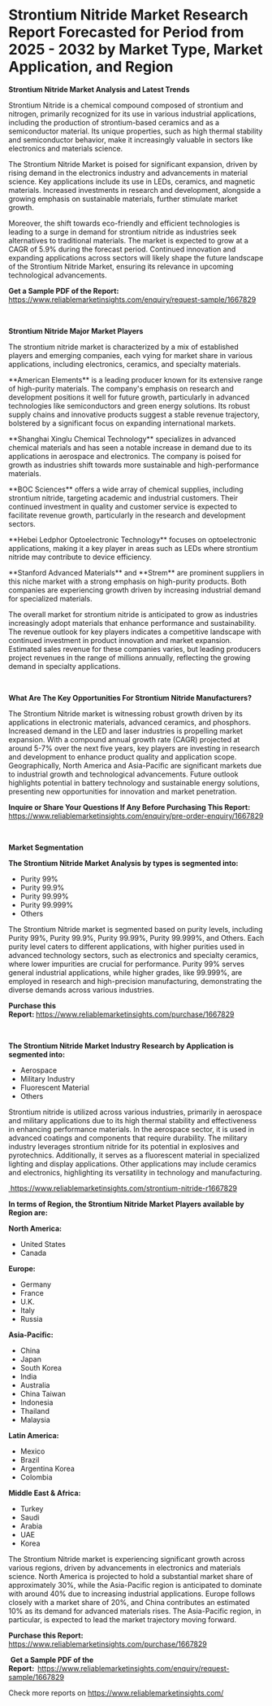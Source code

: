 <p><h1>Strontium Nitride Market Research Report Forecasted for Period from 2025 -  2032 by Market Type, Market Application, and Region</h1></p><p><strong>Strontium Nitride Market Analysis and Latest Trends</strong></p>
<p><p>Strontium Nitride is a chemical compound composed of strontium and nitrogen, primarily recognized for its use in various industrial applications, including the production of strontium-based ceramics and as a semiconductor material. Its unique properties, such as high thermal stability and semiconductor behavior, make it increasingly valuable in sectors like electronics and materials science.</p><p>The Strontium Nitride Market is poised for significant expansion, driven by rising demand in the electronics industry and advancements in material science. Key applications include its use in LEDs, ceramics, and magnetic materials. Increased investments in research and development, alongside a growing emphasis on sustainable materials, further stimulate market growth.</p><p>Moreover, the shift towards eco-friendly and efficient technologies is leading to a surge in demand for strontium nitride as industries seek alternatives to traditional materials. The market is expected to grow at a CAGR of 5.9% during the forecast period. Continued innovation and expanding applications across sectors will likely shape the future landscape of the Strontium Nitride Market, ensuring its relevance in upcoming technological advancements.</p></p>
<p><strong>Get a Sample PDF of the Report:&nbsp;</strong> <a href="https://www.reliablemarketinsights.com/enquiry/request-sample/1667829?utm_campaign=3200&utm_medium=2&utm_source=Github&utm_content=ia&utm_term=07032025&utm_id=strontium-nitride">https://www.reliablemarketinsights.com/enquiry/request-sample/1667829</a></p>
<p>&nbsp;</p>
<p><strong>Strontium Nitride Major Market Players</strong></p>
<p><p>The strontium nitride market is characterized by a mix of established players and emerging companies, each vying for market share in various applications, including electronics, ceramics, and specialty materials.</p><p>**American Elements** is a leading producer known for its extensive range of high-purity materials. The company's emphasis on research and development positions it well for future growth, particularly in advanced technologies like semiconductors and green energy solutions. Its robust supply chains and innovative products suggest a stable revenue trajectory, bolstered by a significant focus on expanding international markets.</p><p>**Shanghai Xinglu Chemical Technology** specializes in advanced chemical materials and has seen a notable increase in demand due to its applications in aerospace and electronics. The company is poised for growth as industries shift towards more sustainable and high-performance materials. </p><p>**BOC Sciences** offers a wide array of chemical supplies, including strontium nitride, targeting academic and industrial customers. Their continued investment in quality and customer service is expected to facilitate revenue growth, particularly in the research and development sectors.</p><p>**Hebei Ledphor Optoelectronic Technology** focuses on optoelectronic applications, making it a key player in areas such as LEDs where strontium nitride may contribute to device efficiency.</p><p>**Stanford Advanced Materials** and **Strem** are prominent suppliers in this niche market with a strong emphasis on high-purity products. Both companies are experiencing growth driven by increasing industrial demand for specialized materials.</p><p>The overall market for strontium nitride is anticipated to grow as industries increasingly adopt materials that enhance performance and sustainability. The revenue outlook for key players indicates a competitive landscape with continued investment in product innovation and market expansion. Estimated sales revenue for these companies varies, but leading producers project revenues in the range of millions annually, reflecting the growing demand in specialty applications.</p></p>
<p>&nbsp;</p>
<p><strong>What Are The Key Opportunities For Strontium Nitride Manufacturers?</strong></p>
<p><p>The Strontium Nitride market is witnessing robust growth driven by its applications in electronic materials, advanced ceramics, and phosphors. Increased demand in the LED and laser industries is propelling market expansion. With a compound annual growth rate (CAGR) projected at around 5-7% over the next five years, key players are investing in research and development to enhance product quality and application scope. Geographically, North America and Asia-Pacific are significant markets due to industrial growth and technological advancements. Future outlook highlights potential in battery technology and sustainable energy solutions, presenting new opportunities for innovation and market penetration.</p></p>
<p><strong>Inquire or Share Your Questions If Any Before Purchasing This Report:</strong> <a href="https://www.reliablemarketinsights.com/enquiry/pre-order-enquiry/1667829?utm_campaign=3200&utm_medium=2&utm_source=Github&utm_content=ia&utm_term=07032025&utm_id=strontium-nitride">https://www.reliablemarketinsights.com/enquiry/pre-order-enquiry/1667829</a></p>
<p>&nbsp;</p>
<p><strong>Market Segmentation</strong></p>
<p><strong>The Strontium Nitride Market Analysis by types is segmented into:</strong></p>
<p><ul><li>Purity 99%</li><li>Purity 99.9%</li><li>Purity 99.99%</li><li>Purity 99.999%</li><li>Others</li></ul></p>
<p><p>The Strontium Nitride market is segmented based on purity levels, including Purity 99%, Purity 99.9%, Purity 99.99%, Purity 99.999%, and Others. Each purity level caters to different applications, with higher purities used in advanced technology sectors, such as electronics and specialty ceramics, where lower impurities are crucial for performance. Purity 99% serves general industrial applications, while higher grades, like 99.999%, are employed in research and high-precision manufacturing, demonstrating the diverse demands across various industries.</p></p>
<p><strong>Purchase this Report:&nbsp;</strong><a href="https://www.reliablemarketinsights.com/purchase/1667829?utm_campaign=3200&utm_medium=2&utm_source=Github&utm_content=ia&utm_term=07032025&utm_id=strontium-nitride">https://www.reliablemarketinsights.com/purchase/1667829</a></p>
<p>&nbsp;</p>
<p><strong>The Strontium Nitride Market Industry Research by Application is segmented into:</strong></p>
<p><ul><li>Aerospace</li><li>Military Industry</li><li>Fluorescent Material</li><li>Others</li></ul></p>
<p><p>Strontium nitride is utilized across various industries, primarily in aerospace and military applications due to its high thermal stability and effectiveness in enhancing performance materials. In the aerospace sector, it is used in advanced coatings and components that require durability. The military industry leverages strontium nitride for its potential in explosives and pyrotechnics. Additionally, it serves as a fluorescent material in specialized lighting and display applications. Other applications may include ceramics and electronics, highlighting its versatility in technology and manufacturing.</p></p>
<p><a href="https://www.reliablemarketinsights.com/strontium-nitride-r1667829?utm_campaign=3200&utm_medium=2&utm_source=Github&utm_content=ia&utm_term=07032025&utm_id=strontium-nitride">&nbsp;https://www.reliablemarketinsights.com/strontium-nitride-r1667829</a></p>
<p><strong>In terms of Region, the Strontium Nitride Market Players available by Region are:</strong></p>
<p>
    <p> <strong> North America: </strong>
        <ul>
            <li>United States</li>
            <li>Canada</li>
        </ul>
        </p> 
    <p> <strong> Europe: </strong>
        <ul>
            <li>Germany</li>
            <li>France</li>
            <li>U.K.</li>
            <li>Italy</li>
            <li>Russia</li>
        </ul>
        </p> 
    <p> <strong> Asia-Pacific: </strong>
        <ul>
            <li>China</li>
            <li>Japan</li>
            <li>South Korea</li>
            <li>India</li>
            <li>Australia</li>
            <li>China Taiwan</li>
            <li>Indonesia</li>
            <li>Thailand</li>
            <li>Malaysia</li>
        </ul>
        </p> 
    <p> <strong> Latin America: </strong>
        <ul>
            <li>Mexico</li>
            <li>Brazil</li>
            <li>Argentina Korea</li>
            <li>Colombia</li>
        </ul>
        </p> 
    <p> <strong> Middle East & Africa: </strong>
        <ul>
            <li>Turkey</li>
            <li>Saudi</li>
            <li>Arabia</li>
            <li>UAE</li>
            <li>Korea</li>
        </ul>
    </p>
    </p>
<p><p>The Strontium Nitride market is experiencing significant growth across various regions, driven by advancements in electronics and materials science. North America is projected to hold a substantial market share of approximately 30%, while the Asia-Pacific region is anticipated to dominate with around 40% due to increasing industrial applications. Europe follows closely with a market share of 20%, and China contributes an estimated 10% as its demand for advanced materials rises. The Asia-Pacific region, in particular, is expected to lead the market trajectory moving forward.</p></p>
<p><strong>Purchase this Report: </strong><a href="https://www.reliablemarketinsights.com/purchase/1667829?utm_campaign=3200&utm_medium=2&utm_source=Github&utm_content=ia&utm_term=07032025&utm_id=strontium-nitride">https://www.reliablemarketinsights.com/purchase/1667829</a></p>
<p>&nbsp;<strong>Get a Sample PDF of the Report:&nbsp;&nbsp;</strong><a href="https://www.reliablemarketinsights.com/enquiry/request-sample/1667829?utm_campaign=3200&utm_medium=2&utm_source=Github&utm_content=ia&utm_term=07032025&utm_id=strontium-nitride">https://www.reliablemarketinsights.com/enquiry/request-sample/1667829</a></p>
<p><strong></strong></p>
<p>Check more reports on <a href="https://www.reliablemarketinsights.com/?utm_campaign=3200&utm_medium=2&utm_source=Github&utm_content=ia&utm_term=07032025&utm_id=strontium-nitride">https://www.reliablemarketinsights.com/</a></p>